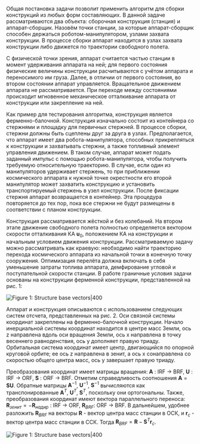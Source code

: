 
Общая постановка задачи позволит применить алгоритм для сборки конструкций из любых форм составляющих. В данной задаче рассматриваются два объекта: сборочная конструкция (станция) и аппарат-сборщик. Назовём точки станции, за которые аппарат-сборщик способен держаться роботом-манипулятором, узлами захвата конструкции. В процессе сборки аппарат находится в узлах захвата конструкции либо движется по траектории свободного полета. 

С физической точки зрения, аппарат считается частью станции в момент удерживания аппарата на ней; для первого состояния физические величины конструкции расчитываются с учётом аппарата и переносимого им груза. Далее, в отличии от первого состояния, во втором состоянии аппарат управляется. Вращательное движением аппарата не рассматривается. При переходе между состояниями происходит мгновенное механическое отталкивание аппарата от конструкции или закрепление на ней.

Как пример для тестирования алгоритма, конструкция является ферменно-балочной. Конструкция изначально состоит из контейнера со стержнями и площадку для первичных стержней. В процессе сборки, стержни должны быть сцеплены друг за друга в узлах. Предполагается, что аппарат имеет два робота-манипулятора, способных прикрепляться к конструкции и захватывать стержни, а также топливный элемент управления движением. В таком случае, аппарат может подать заданный импульс с помощью робота-манипулятора, чтобы получить требуемую относительную траекторию. В случае, если один из манипуляторов удерживает стержень, то при приближении космического аппарата к нужной точке окрестности его второй манипулятор может захватить конструкцию и установить транспортируемый стержень в узел конструкции. После фиксации стержня аппарат возвращается в контейнер. Эта процедура повторяется до тех пор, пока все стержни не будут размещены в соответствии с планом конструкции. 

Конструкция рассматривается жёсткой и без колебаний. На втором этапе движение свободного полета полностью определяется вектором скорости отталкивания КА $\boldsymbol{\upsilon}_0$, положением КА на конструкции и начальным условием движения конструкции. Рассматриваемую задачу можно рассматривать как краевую: необходимо найти траекторию перехода космического аппарата из начальной точки в конечную точку сооружения. Оптимизация перелёта должна включать в себя уменьшение затраты топлива аппарата, демфирование угловой и поступательной скорости станции. В работе граничные условия задачи основаны на конструкции ферменной конструкции, представленной на рис. 1:

![Figure 1: Structure base vectors|400](12321.PNG)

Аппарат и конструкция описываются с использованием следующих систем отсчета, представленных на рис. 2. Оси связной системы координат закреплены на ферменно-балочной конструкции. Начало инерциальной системы координат находится в центре масс Земли, ось z направлена вдоль оси вращения Земли, ось x направлена в точку весеннего равноденствия, ось y дополняет правую триаду. Орбитальная система координат имеет центр, двигающийся по опорной круговой орбите; ее ось z направлена в зенит, а ось x сонаправлена со скоростью общего центра масс, ось y завершает правую триаду.

Преобразования координат имеет матрицы вращения:
$\boldsymbol{A}$ : IRF → BRF,
$\boldsymbol{U}$ : IRF → ORF,
$\boldsymbol{S}$ : ORF → BRF.
Отметим справедливость соотношения $\boldsymbol{A} = \boldsymbol{S}\boldsymbol{U}$. Обратные матрицы $\boldsymbol{A}^{-1}$, $\boldsymbol{U}^{-1}$, $\boldsymbol{S}^{-1}$ вычисляются как транспонированные $\boldsymbol{A}^{T}$, $\boldsymbol{U}^{T}$, $\boldsymbol{S}^{T}$, поскольку они ортогональны.
Также, преобразования координат имеют вектора параллельного переноса:
$\boldsymbol{R}_{зенит} = - \boldsymbol{R}_{надир}$ : IRF → ORF,
$\boldsymbol{R}_{BRF}$: ORF → BRF.
В дальнейшем, удобнее разложить $\boldsymbol{R}_{BRF}$ на векторы $\boldsymbol{R}$ - вектор центра масс станции в ОСК, и $\boldsymbol{r}_{c}$ - вектор центра масс станции в ССК. Тогда $\boldsymbol{R}_{BRF} = \boldsymbol{R} - \boldsymbol{S}^T \boldsymbol{r}_c$.

![Figure 1: Structure base vectors|400](scheme2.png)

